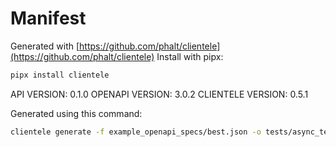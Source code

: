 # Manifest

Generated with [https://github.com/phalt/clientele](https://github.com/phalt/clientele)
Install with pipx:

```sh
pipx install clientele
```

API VERSION: 0.1.0
OPENAPI VERSION: 3.0.2
CLIENTELE VERSION: 0.5.1

Generated using this command:

```sh
clientele generate -f example_openapi_specs/best.json -o tests/async_test_client/ --asyncio t
```
